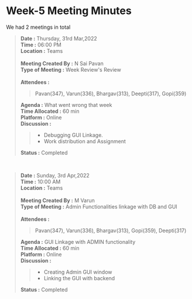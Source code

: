 # Week-5 Meeting Minutes

We had 2 meetings in total<br>
> **Date :** Thursday, 31rd Mar,2022<br>
> **Time :** 06:00 PM<br>
> **Location :** Teams<br>
> <br>
> **Meeting Created By :** N Sai Pavan<br>
> **Type of Meeting :** Week Review's Review<br>
> <br>
> **Attendees :** 
>> Pavan(347), Varun(336), Bhargav(313), Deepti(317), Gopi(359)<br>
>
> **Agenda :** What went wrong that week <br>
> **Time Allocated :** 60 min<br>
> **Platform :** Online<br>
> **Discussion :**<br>
>> * Debugging GUI Linkage.
>> * Work distribution and Assignment<br>
>
> **Status :** Completed<br>

<p>&nbsp;</p>

> **Date :** Sunday, 3rd Apr,2022<br>
> **Time :** 10:00 AM<br>
> **Location :** Teams<br>
> <br>
> **Meeting Created By :** M Varun<br>
> **Type of Meeting :** Admin Functionalities linkage with DB and GUI<br>
> <br>
> **Attendees :** 
>> Pavan(347), Varun(336), Bhargav(313), Gopi(359), Deepti(317)<br>
>
> **Agenda :** GUI Linkage with ADMIN functionality <br>
> **Time Allocated :** 60 min<br>
> **Platform :** Online<br>
> **Discussion :**<br>
>> * Creating Admin GUI window
>> * Linking the GUI with backend<br>
>
> **Status :** Completed<br>

<p>&nbsp;</p>
